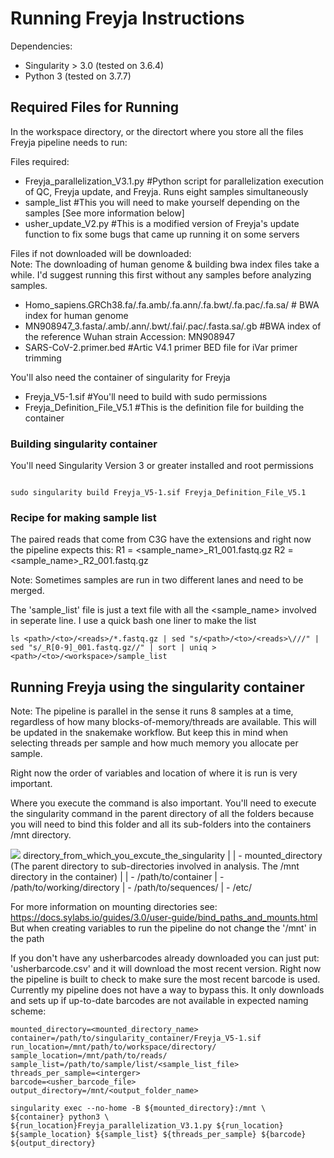 # Running Freyja Instructions

Dependencies:
- Singularity > 3.0 (tested on 3.6.4)
- Python 3 (tested on 3.7.7)

## Required Files for Running

In the workspace directory, or the directort where you store all the files Freyja pipeline needs to run:

Files required:

* Freyja_parallelization_V3.1.py #Python script for parallelization execution of QC, Freyja update, and Freyja. Runs eight samples simultaneously
* sample_list #This you will need to make yourself depending on the samples [See more information below]
* usher_update_V2.py #This is a modified version of Freyja's update function to fix some bugs that came up running it on some servers

Files if not downloaded will be downloaded:    
   Note: The downloading of human genome & building bwa index files take a while. I'd suggest running this first without any samples before analyzing samples.
* Homo_sapiens.GRCh38.fa/.fa.amb/.fa.ann/.fa.bwt/.fa.pac/.fa.sa/ # BWA index for human genome
* MN908947_3.fasta/.amb/.ann/.bwt/.fai/.pac/.fasta.sa/.gb #BWA index of the reference Wuhan strain Accession: MN908947 
* SARS-CoV-2.primer.bed #Artic V4.1 primer BED file for iVar primer trimming

You'll also need the container of singularity for Freyja

* Freyja_V5-1.sif #You'll need to build with sudo permissions
* Freyja_Definition_File_V5.1 #This is the definition file for building the container

### Building singularity container

You'll need Singularity Version 3 or greater installed and root permissions

```shell

sudo singularity build Freyja_V5-1.sif Freyja_Definition_File_V5.1

```

### Recipe for making sample list

The paired reads that come from C3G have the extensions and right now the pipeline expects this:
R1 = <sample_name>_R1_001.fastq.gz
R2 = <sample_name>_R2_001.fastq.gz

Note: Sometimes samples are run in two different lanes and need to be merged. 

The 'sample_list' file is just a text file with all the <sample_name> involved in seperate line. I use a quick bash one liner to make the list

```shell
ls <path>/<to>/<reads>/*.fastq.gz | sed "s/<path>/<to>/<reads>\///" | sed "s/_R[0-9]_001.fastq.gz//" | sort | uniq > <path>/<to>/<workspace>/sample_list
```

## Running Freyja using the singularity container
Note: The pipeline is parallel in the sense it runs 8 samples at a time, regardless of how many blocks-of-memory/threads are available. This will be updated in the snakemake workflow. But keep this in mind when selecting threads per sample and how much memory you allocate per sample.

Right now the order of variables and location of where it is run is very important.

Where you execute the command is also important. You'll need to execute the singularity command in the parent directory of all the folders because you will need to bind this folder and all its sub-folders into the containers /mnt directory.

![](directory_example)
directory_from_which_you_excute_the_singularity
    |
    | - mounted_directory (The parent directory to sub-directories involved in analysis. The /mnt directory in the container)
        |
        | - /path/to/container
        | - /path/to/working/directory
        | - /path/to/sequences/
        | - /etc/

For more information on mounting directories see: https://docs.sylabs.io/guides/3.0/user-guide/bind_paths_and_mounts.html
But when creating variables to run the pipeline do not change the '/mnt' in the path

If you don't have any usherbarcodes already downloaded you can just put:
'usherbarcode.csv' and it will download the most recent version. Right now the pipeline is built to check to make sure the most recent barcode is used. Currently my pipeline does not have a way to bypass this. It only downloads and sets up if up-to-date barcodes are not available in expected naming scheme: 


```shell
mounted_directory=<mounted_directory_name>
container=/path/to/singularity_container/Freyja_V5-1.sif
run_location=/mnt/path/to/workspace/directory/
sample_location=/mnt/path/to/reads/
sample_list=/path/to/sample/list/<sample_list_file>
threads_per_sample=<interger>
barcode=<usher_barcode_file>
output_directory=/mnt/<output_folder_name>

singularity exec --no-home -B ${mounted_directory}:/mnt \
${container} python3 \
${run_location}Freyja_parallelization_V3.1.py ${run_location} ${sample_location} ${sample_list} ${threads_per_sample} ${barcode} ${output_directory}

```
